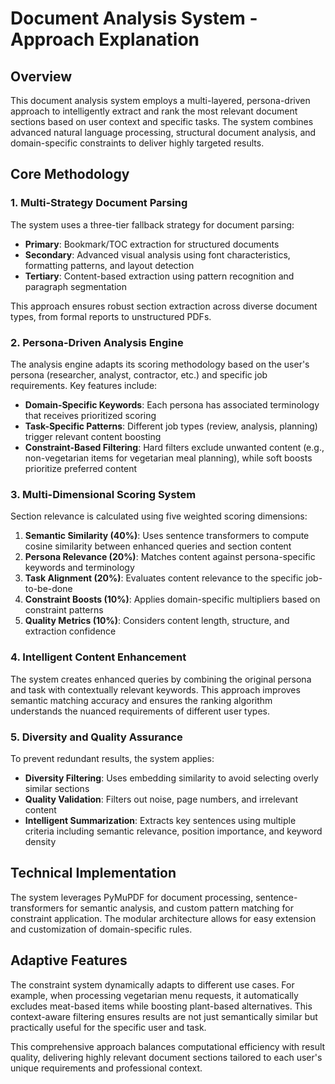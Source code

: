 # Document Analysis System - Approach Explanation

## Overview

This document analysis system employs a multi-layered, persona-driven approach to intelligently extract and rank the most relevant document sections based on user context and specific tasks. The system combines advanced natural language processing, structural document analysis, and domain-specific constraints to deliver highly targeted results.

## Core Methodology

### 1. Multi-Strategy Document Parsing

The system uses a three-tier fallback strategy for document parsing:

- **Primary**: Bookmark/TOC extraction for structured documents
- **Secondary**: Advanced visual analysis using font characteristics, formatting patterns, and layout detection
- **Tertiary**: Content-based extraction using pattern recognition and paragraph segmentation

This approach ensures robust section extraction across diverse document types, from formal reports to unstructured PDFs.

### 2. Persona-Driven Analysis Engine

The analysis engine adapts its scoring methodology based on the user's persona (researcher, analyst, contractor, etc.) and specific job requirements. Key features include:

- **Domain-Specific Keywords**: Each persona has associated terminology that receives prioritized scoring
- **Task-Specific Patterns**: Different job types (review, analysis, planning) trigger relevant content boosting
- **Constraint-Based Filtering**: Hard filters exclude unwanted content (e.g., non-vegetarian items for vegetarian meal planning), while soft boosts prioritize preferred content

### 3. Multi-Dimensional Scoring System

Section relevance is calculated using five weighted scoring dimensions:

1. **Semantic Similarity (40%)**: Uses sentence transformers to compute cosine similarity between enhanced queries and section content
2. **Persona Relevance (20%)**: Matches content against persona-specific keywords and terminology
3. **Task Alignment (20%)**: Evaluates content relevance to the specific job-to-be-done
4. **Constraint Boosts (10%)**: Applies domain-specific multipliers based on constraint patterns
5. **Quality Metrics (10%)**: Considers content length, structure, and extraction confidence

### 4. Intelligent Content Enhancement

The system creates enhanced queries by combining the original persona and task with contextually relevant keywords. This approach improves semantic matching accuracy and ensures the ranking algorithm understands the nuanced requirements of different user types.

### 5. Diversity and Quality Assurance

To prevent redundant results, the system applies:

- **Diversity Filtering**: Uses embedding similarity to avoid selecting overly similar sections
- **Quality Validation**: Filters out noise, page numbers, and irrelevant content
- **Intelligent Summarization**: Extracts key sentences using multiple criteria including semantic relevance, position importance, and keyword density

## Technical Implementation

The system leverages PyMuPDF for document processing, sentence-transformers for semantic analysis, and custom pattern matching for constraint application. The modular architecture allows for easy extension and customization of domain-specific rules.

## Adaptive Features

The constraint system dynamically adapts to different use cases. For example, when processing vegetarian menu requests, it automatically excludes meat-based items while boosting plant-based alternatives. This context-aware filtering ensures results are not just semantically similar but practically useful for the specific user and task.

This comprehensive approach balances computational efficiency with result quality, delivering highly relevant document sections tailored to each user's unique requirements and professional context.